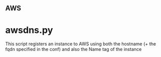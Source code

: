 ## AWS

# awsdns.py

This script registers an instance to AWS using both the hostname (+ the fqdn specified in the conf) and also the Name tag of the instance
